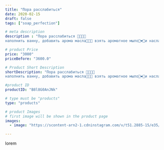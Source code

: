 ```yaml
---
title: "Пора расслабиться"
date: 2020-02-15
draft: false
tags: ["soap_perfection"]

# meta description
description : "Пора расслабиться 🍷🛁🧼🍬
наполнить ванну, добавить арома масла🌾🍉🍊 взять ароматное мыло🥰❤️🧼и насладиться субботним вечером"

# product Price
price: "3000"
priceBefore: "3600.0"

# Product Short Description
shortDescription: "Пора расслабиться 🍷🛁🧼🍬
наполнить ванну, добавить арома масла🌾🍉🍊 взять ароматное мыло🥰❤️🧼и насладиться субботним вечером"

#product ID
productID: "B8l8G0AnJNk"

# type must be "products"
type: "products"

# product Images
# first image will be shown in the product page
images:
  - image: "https://scontent-arn2-1.cdninstagram.com/v/t51.2885-15/e35/s1080x1080/84356918_220173375778710_7084000689087667693_n.jpg?tp=1&_nc_ht=scontent-arn2-1.cdninstagram.com&_nc_cat=106&_nc_ohc=7R6sSSIvK-kAX9eJJdz&ccb=7-4&oh=2b83768b3f47626eba3b7dc5179f5852&oe=60821E0C&ig_cache_key=MjI0NDQ2NDM0MDI2NjQyMzE0MA%3D%3D.2-ccb7-4"

---
```

lorem
